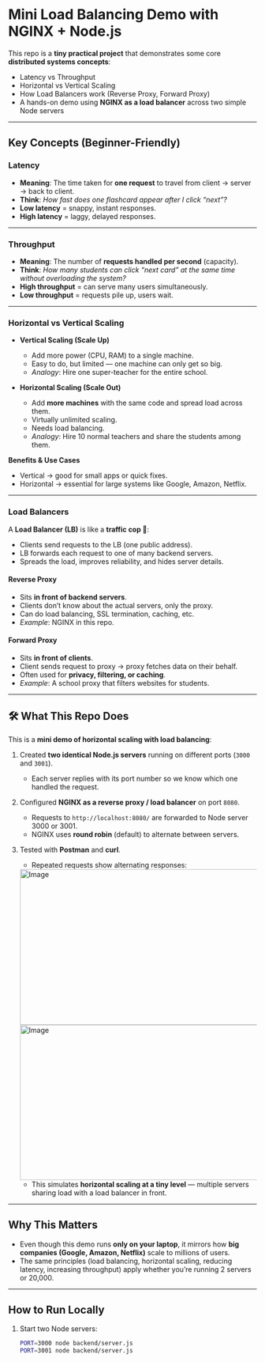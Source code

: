 # Mini Load Balancing Demo with NGINX + Node.js

This repo is a **tiny practical project** that demonstrates some core **distributed systems concepts**:  
- Latency vs Throughput  
- Horizontal vs Vertical Scaling  
- How Load Balancers work (Reverse Proxy, Forward Proxy)  
- A hands-on demo using **NGINX as a load balancer** across two simple Node servers  

---

## Key Concepts (Beginner-Friendly)

### Latency
- **Meaning**: The time taken for **one request** to travel from client → server → back to client.  
- **Think**: *How fast does one flashcard appear after I click “next”?*  
- **Low latency** = snappy, instant responses.  
- **High latency** = laggy, delayed responses.

---

### Throughput
- **Meaning**: The number of **requests handled per second** (capacity).  
- **Think**: *How many students can click “next card” at the same time without overloading the system?*  
- **High throughput** = can serve many users simultaneously.  
- **Low throughput** = requests pile up, users wait.  

---

### Horizontal vs Vertical Scaling

- **Vertical Scaling (Scale Up)**  
  - Add more power (CPU, RAM) to a single machine.  
  - Easy to do, but limited — one machine can only get so big.  
  - *Analogy*: Hire one super-teacher for the entire school.  

- **Horizontal Scaling (Scale Out)**  
  - Add **more machines** with the same code and spread load across them.  
  - Virtually unlimited scaling.  
  - Needs load balancing.  
  - *Analogy*: Hire 10 normal teachers and share the students among them.  

**Benefits & Use Cases**  
- Vertical → good for small apps or quick fixes.  
- Horizontal → essential for large systems like Google, Amazon, Netflix.  

---

### Load Balancers

A **Load Balancer (LB)** is like a **traffic cop 🚦**:  
- Clients send requests to the LB (one public address).  
- LB forwards each request to one of many backend servers.  
- Spreads the load, improves reliability, and hides server details.  

#### Reverse Proxy
- Sits **in front of backend servers**.  
- Clients don’t know about the actual servers, only the proxy.  
- Can do load balancing, SSL termination, caching, etc.  
- *Example*: NGINX in this repo.  

#### Forward Proxy
- Sits **in front of clients**.  
- Client sends request to proxy → proxy fetches data on their behalf.  
- Often used for **privacy, filtering, or caching**.  
- *Example*: A school proxy that filters websites for students.  

---

## 🛠️ What This Repo Does

This is a **mini demo of horizontal scaling with load balancing**:

1. Created **two identical Node.js servers** running on different ports (`3000` and `3001`).  
   - Each server replies with its port number so we know which one handled the request.  

2. Configured **NGINX as a reverse proxy / load balancer** on port `8080`.  
   - Requests to `http://localhost:8080/` are forwarded to Node server 3000 or 3001.  
   - NGINX uses **round robin** (default) to alternate between servers.  

3. Tested with **Postman** and **curl**.  
   - Repeated requests show alternating responses:  
    <img width="842" height="315" alt="Image" src="https://github.com/user-attachments/assets/a7a1d18d-971e-42c7-9d16-367753a4dc18" />
    <img width="840" height="314" alt="Image" src="https://github.com/user-attachments/assets/808eff40-0b06-42f5-8d27-af8082cd2d99" />
    
   - This simulates **horizontal scaling at a tiny level** — multiple servers sharing load with a load balancer in front.  

---

## Why This Matters

- Even though this demo runs **only on your laptop**, it mirrors how **big companies (Google, Amazon, Netflix)** scale to millions of users.  
- The same principles (load balancing, horizontal scaling, reducing latency, increasing throughput) apply whether you’re running 2 servers or 20,000.  

---

## How to Run Locally

1. Start two Node servers:  
   ```bash
   PORT=3000 node backend/server.js
   PORT=3001 node backend/server.js
